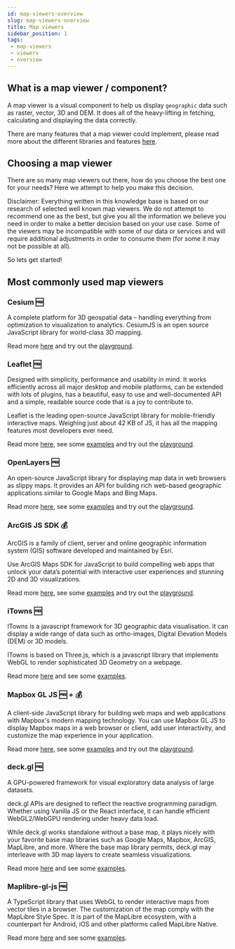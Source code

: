 ```yaml
---
id: map-viewers-overview
slug: map-viewers-overview
title: Map viewers
sidebar_position: 1
tags:
 - map-viewers
 - viewers
 - overview
---
```


## What is a map viewer / component?

A map viewer is a visual component to help us display `geographic` data such as raster, vector, 3D and DEM. It does all of the heavy-lifting in fetching, calculating and displaying the data correctly.

There are many features that a map viewer could implement, please read more about the different libraries and features [here](./map-components-comparison.md).

## Choosing a map viewer

There are so many map viewers out there, how do you choose the best one for your needs?
Here we attempt to help you make this decision.

Disclaimer:
Everything written in this knowledge base is based on our research of selected well known map viewers. We do not attempt to recommend one as the best, but give you all the information we believe you need in order to make a better decision based on your use case.
Some of the viewers may be incompatible with some of our data or services and will require additional adjustments in order to consume them (for some it may not be possible at all).

So lets get started!

## Most commonly used map viewers

### Cesium 🆓

A complete platform for 3D geospatial data – handling everything from optimization to visualization to analytics. CesiumJS is an open source JavaScript library for world-class 3D mapping.

Read more [here](https://cesium.com/learn/cesiumjs-learn/) and try out the [playground](https://sandcastle.cesium.com/).

### Leaflet 🆓

Designed with simplicity, performance and usability in mind. It works efficiently across all major desktop and mobile platforms, can be extended with lots of plugins, has a beautiful, easy to use and well-documented API and a simple, readable source code that is a joy to contribute to.

Leaflet is the leading open-source JavaScript library for mobile-friendly interactive maps. Weighing just about 42 KB of JS, it has all the mapping features most developers ever need.

Read more [here](https://leafletjs.com/reference.html), see some [examples](https://leafletjs.com/examples.html) and try out the [playground](https://codesandbox.io/s/leaflet-playground-8riog).

### OpenLayers 🆓

An open-source JavaScript library for displaying map data in web browsers as slippy maps. It provides an API for building rich web-based geographic applications similar to Google Maps and Bing Maps.

Read more [here](https://openlayers.org/en/latest/apidoc/), see some [examples](https://openlayers.org/en/latest/examples/) and try out the [playground](https://codesandbox.io/examples/package/openlayers).

### ArcGIS JS SDK 💰

ArcGIS is a family of client, server and online geographic information system (GIS) software developed and maintained by Esri.

Use ArcGIS Maps SDK for JavaScript to build compelling web apps that unlock your data’s potential with interactive user experiences and stunning 2D and 3D visualizations.

Read more [here](https://developers.arcgis.com/javascript/latest/), see some [examples](https://developers.arcgis.com/javascript/latest/sample-code/) and try out the [playground](https://developers.arcgis.com/javascript/3/samples/playground/).

### iTowns 🆓

ITowns is a javascript framework for 3D geographic data visualisation. It can display a wide range of data such as ortho-images, Digital Elevation Models (DEM) or 3D models.

ITowns is based on Three.js, which is a javascript library that implements WebGL to render sophisticated 3D Geometry on a webpage.

Read more [here](https://www.itowns-project.org/) and see some [examples](http://www.itowns-project.org/itowns/examples/index.html).

### Mapbox GL JS 🆓 + 💰

A client-side JavaScript library for building web maps and web applications with Mapbox's modern mapping technology. You can use Mapbox GL JS to display Mapbox maps in a web browser or client, add user interactivity, and customize the map experience in your application.

Read more [here](https://docs.mapbox.com/mapbox-gl-js/guides/), see some [examples](https://docs.mapbox.com/mapbox-gl-js/example/) and try out the [playground](https://docs.mapbox.com/playground/).

### deck.gl 🆓

A GPU-powered framework for visual exploratory data analysis of large datasets.

deck.gl APIs are designed to reflect the reactive programming paradigm. Whether using Vanilla JS or the React interface, it can handle efficient WebGL2/WebGPU rendering under heavy data load.

While deck.gl works standalone without a base map, it plays nicely with your favorite base map libraries such as Google Maps, Mapbox, ArcGIS, MapLibre, and more. Where the base map library permits, deck.gl may interleave with 3D map layers to create seamless visualizations.

Read more [here](https://deck.gl/docs) and see some [examples](https://deck.gl/examples).

### Maplibre-gl-js 🆓

A TypeScript library that uses WebGL to render interactive maps from vector tiles in a browser. The customization of the map comply with the MapLibre Style Spec. It is part of the MapLibre ecosystem, with a counterpart for Android, iOS and other platforms called MapLibre Native.

Read more [here](https://maplibre.org/maplibre-gl-js/docs/API/) and see some [examples](https://maplibre.org/maplibre-gl-js/docs/examples/).
